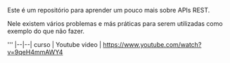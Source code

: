 Este é um repositório para aprender um pouco mais sobre APIs REST.

Nele existem vários problemas e más práticas para serem utilizadas como exemplo do que não fazer.

'''
|--|--|
curso | Youtube
video | https://www.youtube.com/watch?v=9qeH4mmAWY4

